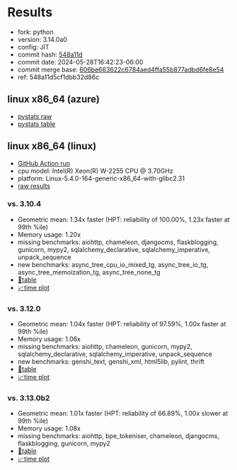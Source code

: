 # Results

- fork: python
- version: 3.14.0a0
- config: JIT
- commit hash: [548a11d](https://github.com/python/cpython/commit/548a11d)
- commit date: 2024-05-28T16:42:23-06:00
- commit merge base: [606be663622c6784aed4ffa55b877adbd6fe8e54](https://github.com/python/cpython/commit/606be663622c6784aed4ffa55b877adbd6fe8e54)
- ref: 548a11d5cf1dbb32d86c

## linux x86_64 (azure)

- [pystats raw](bm-20240528-azure-x86_64-python-548a11d5cf1dbb32d86c-3.14.0a0-548a11d-pystats.json)
- [pystats table](bm-20240528-azure-x86_64-python-548a11d5cf1dbb32d86c-3.14.0a0-548a11d-pystats.md)

## linux x86_64 (linux)

- [GitHub Action run](https://github.com/faster-cpython/benchmarking/actions/runs/9278899214)
- cpu model: Intel(R) Xeon(R) W-2255 CPU @ 3.70GHz
- platform: Linux-5.4.0-164-generic-x86_64-with-glibc2.31
- [raw results](bm-20240528-linux-x86_64-python-548a11d5cf1dbb32d86c-3.14.0a0-548a11d.json)

### vs. 3.10.4

- Geometric mean: 1.34x faster (HPT: reliability of 100.00%, 1.23x faster at 99th %ile)
- Memory usage: 1.20x
- missing benchmarks: aiohttp, chameleon, djangocms, flaskblogging, gunicorn, mypy2, sqlalchemy_declarative, sqlalchemy_imperative, unpack_sequence
- new benchmarks: async_tree_cpu_io_mixed_tg, async_tree_io_tg, async_tree_memoization_tg, async_tree_none_tg
- [📄table](bm-20240528-linux-x86_64-python-548a11d5cf1dbb32d86c-3.14.0a0-548a11d-vs-3.10.4.md)
- [📈time plot](bm-20240528-linux-x86_64-python-548a11d5cf1dbb32d86c-3.14.0a0-548a11d-vs-3.10.4.svg)

### vs. 3.12.0

- Geometric mean: 1.04x faster (HPT: reliability of 97.59%, 1.00x faster at 99th %ile)
- Memory usage: 1.06x
- missing benchmarks: aiohttp, chameleon, gunicorn, mypy2, sqlalchemy_declarative, sqlalchemy_imperative, unpack_sequence
- new benchmarks: genshi_text, genshi_xml, html5lib, pylint, thrift
- [📄table](bm-20240528-linux-x86_64-python-548a11d5cf1dbb32d86c-3.14.0a0-548a11d-vs-3.12.0.md)
- [📈time plot](bm-20240528-linux-x86_64-python-548a11d5cf1dbb32d86c-3.14.0a0-548a11d-vs-3.12.0.svg)

### vs. 3.13.0b2

- Geometric mean: 1.01x faster (HPT: reliability of 66.89%, 1.00x slower at 99th %ile)
- Memory usage: 1.08x
- missing benchmarks: aiohttp, bpe_tokeniser, chameleon, djangocms, flaskblogging, gunicorn, mypy2
- [📄table](bm-20240528-linux-x86_64-python-548a11d5cf1dbb32d86c-3.14.0a0-548a11d-vs-3.13.0b2.md)
- [📈time plot](bm-20240528-linux-x86_64-python-548a11d5cf1dbb32d86c-3.14.0a0-548a11d-vs-3.13.0b2.svg)

